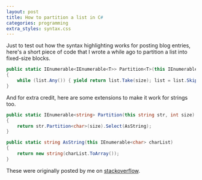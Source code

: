 ```yaml
---
layout: post
title: How to partition a list in C#
categories: programming
extra_styles: syntax.css
---
```

Just to test out how the syntax highlighting works for posting blog entries, here's a short piece of code that I wrote a while ago to partition a list into fixed-size blocks.

```c#
public static IEnumerable<IEnumerable<T>> Partition<T>(this IEnumerable<T> list, int size)
{
    while (list.Any()) { yield return list.Take(size); list = list.Skip(size); }
}
```

And for extra credit, here are some extensions to make it work for strings too.

```c#
public static IEnumerable<string> Partition(this string str, int size)
{
    return str.Partition<char>(size).Select(AsString);
}

public static string AsString(this IEnumerable<char> charList)
{
    return new string(charList.ToArray());
}
```

These were originally posted by me on [stackoverflow](http://stackoverflow.com/questions/1396048/c-sharp-elegant-way-of-partitioning-a-list/9601647#9601647).

